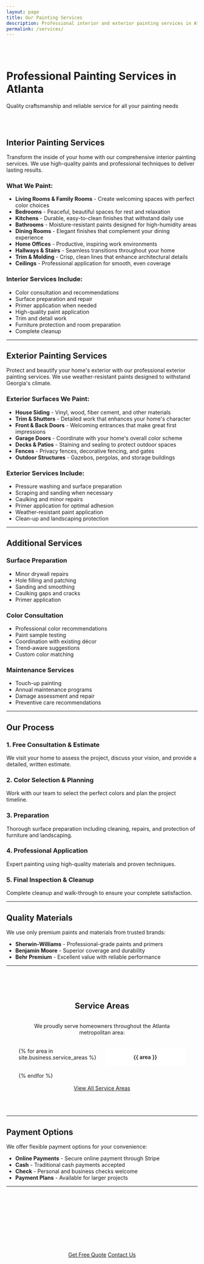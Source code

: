 ```yaml
---
layout: page
title: Our Painting Services
description: Professional interior and exterior painting services in Atlanta. Quality craftsmanship with competitive pricing and reliable service.
permalink: /services/
---
```


<div class="hero" style="padding: 2rem 0;">
    <div class="wrapper">
        <h1>Professional Painting Services in Atlanta</h1>
        <p>Quality craftsmanship and reliable service for all your painting needs</p>
    </div>
</div>

## Interior Painting Services

Transform the inside of your home with our comprehensive interior painting services. We use high-quality paints and professional techniques to deliver lasting results.

### What We Paint:
- **Living Rooms & Family Rooms** - Create welcoming spaces with perfect color choices
- **Bedrooms** - Peaceful, beautiful spaces for rest and relaxation  
- **Kitchens** - Durable, easy-to-clean finishes that withstand daily use
- **Bathrooms** - Moisture-resistant paints designed for high-humidity areas
- **Dining Rooms** - Elegant finishes that complement your dining experience
- **Home Offices** - Productive, inspiring work environments
- **Hallways & Stairs** - Seamless transitions throughout your home
- **Trim & Molding** - Crisp, clean lines that enhance architectural details
- **Ceilings** - Professional application for smooth, even coverage

### Interior Services Include:
- Color consultation and recommendations
- Surface preparation and repair
- Primer application when needed
- High-quality paint application
- Trim and detail work
- Furniture protection and room preparation
- Complete cleanup

---

## Exterior Painting Services

Protect and beautify your home's exterior with our professional exterior painting services. We use weather-resistant paints designed to withstand Georgia's climate.

### Exterior Surfaces We Paint:
- **House Siding** - Vinyl, wood, fiber cement, and other materials
- **Trim & Shutters** - Detailed work that enhances your home's character
- **Front & Back Doors** - Welcoming entrances that make great first impressions
- **Garage Doors** - Coordinate with your home's overall color scheme
- **Decks & Patios** - Staining and sealing to protect outdoor spaces
- **Fences** - Privacy fences, decorative fencing, and gates
- **Outdoor Structures** - Gazebos, pergolas, and storage buildings

### Exterior Services Include:
- Pressure washing and surface preparation
- Scraping and sanding when necessary
- Caulking and minor repairs
- Primer application for optimal adhesion
- Weather-resistant paint application
- Clean-up and landscaping protection

---

## Additional Services

### Surface Preparation
- Minor drywall repairs
- Hole filling and patching
- Sanding and smoothing
- Caulking gaps and cracks
- Primer application

### Color Consultation
- Professional color recommendations
- Paint sample testing
- Coordination with existing décor
- Trend-aware suggestions
- Custom color matching

### Maintenance Services
- Touch-up painting
- Annual maintenance programs
- Damage assessment and repair
- Preventive care recommendations

---

## Our Process

### 1. Free Consultation & Estimate
We visit your home to assess the project, discuss your vision, and provide a detailed, written estimate.

### 2. Color Selection & Planning
Work with our team to select the perfect colors and plan the project timeline.

### 3. Preparation
Thorough surface preparation including cleaning, repairs, and protection of furniture and landscaping.

### 4. Professional Application
Expert painting using high-quality materials and proven techniques.

### 5. Final Inspection & Cleanup
Complete cleanup and walk-through to ensure your complete satisfaction.

---

## Quality Materials

We use only premium paints and materials from trusted brands:
- **Sherwin-Williams** - Professional-grade paints and primers
- **Benjamin Moore** - Superior coverage and durability
- **Behr Premium** - Excellent value with reliable performance

---

<div style="background: var(--light-gray); padding: 2rem; border-radius: 10px; margin: 2rem 0;">
    <h2 style="text-align: center; margin-bottom: 2rem;">Service Areas</h2>
    <p style="text-align: center; margin-bottom: 2rem;">We proudly serve homeowners throughout the Atlanta metropolitan area:</p>
    <div style="display: grid; grid-template-columns: repeat(auto-fit, minmax(200px, 1fr)); gap: 1rem; margin-bottom: 1rem;">
        {% for area in site.business.service_areas %}
        <div style="background: white; padding: 1rem; border-radius: 8px; text-align: center; font-weight: 600;">
            {{ area }}
        </div>
        {% endfor %}
    </div>
    <div style="text-align: center;">
        <a href="{{ '/service-areas/' | relative_url }}" class="btn btn-primary">View All Service Areas</a>
    </div>
</div>

---

## Payment Options

We offer flexible payment options for your convenience:
- **Online Payments** - Secure online payment through Stripe
- **Cash** - Traditional cash payments accepted
- **Check** - Personal and business checks welcome
- **Payment Plans** - Available for larger projects

---

<div style="background: var(--primary-color); color: white; padding: 2rem; border-radius: 10px; text-align: center; margin: 2rem 0;">
    <h3 style="color: white;">Ready to Get Started?</h3>
    <p>Contact us today for your free estimate and let's transform your home together.</p>
    <div class="cta-buttons">
        <a href="{{ '/get-quote/' | relative_url }}" class="btn btn-primary">Get Free Quote</a>
        <a href="{{ '/contact/' | relative_url }}" class="btn btn-secondary">Contact Us</a>
    </div>
</div>